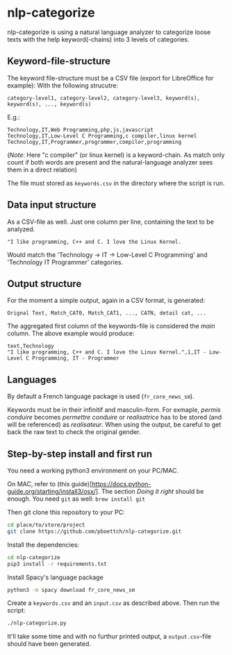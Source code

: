 # nlp-categorize
nlp-categorize is using a natural language analyzer to categorize loose texts
with the help keyword(-chains) into 3 levels of categories.

## Keyword-file-structure

The keyword file-structure must be a CSV file (export for LibreOffice for example):
With the following strucutre:

```CSV
category-level1, category-level2, category-level3, keyword(s), keyword(s), ..., keyword(s)
```

E.g.:

```CSV
Technology,IT,Web Programming,php,js,javascript
Technology,IT,Low-Level C Programming,c compiler,linux kernel
Technology,IT,Programmer,programmer,compiler,programming
```

(*Note*: Here "c compiler" (or linux kernel) is a keyword-chain. As match only
count if both words are present and the natural-language analyzer sees them in
a direct relation)

The file must stored as `keywords.csv` in the directory where the script is run.

## Data input structure

As a CSV-file as well. Just one column per line, containing the text to be analyzed.

```CSV
"I like programming, C++ and C. I love the Linux Kernel.
```

Would match the 'Technology -> IT -> Low-Level C Programming' and 'Technology
IT Programmer' categories.

## Output structure

For the moment a simple output, again in a CSV format, is generated:

```CSV
Orignal Text, Match_CAT0, Match_CAT1, ..., CATN, detail cat, ...
```

The aggregated first column of the keywords-file is considered the _main_ column. The
above example would produce:

```CSV
text,Technology
"I like programming, C++ and C. I love the Linux Kernel.",1,IT - Low-Level C Programming, IT - Programmer
```
## Languages

By default a French language package is used (`fr_core_news_sm`).

Keywords must be in their infinitif and masculin-form. For exmaple, *permis
conduire* becomes *permettre conduire* or *realisatrice* has to be stored (and
will be referenced) as *realisateur*. When using the output, be careful to get back
the raw text to check the original gender.

## Step-by-step install and first run

You need a working python3 environment on your PC/MAC.

On MAC, refer to (this guide)[https://docs.python-guide.org/starting/install3/osx/]. The section
*Doing it right* should be enough. You need `git` as well: `brew install git`

Then git clone this repository to your PC:

```Bash
cd place/to/store/project
git clone https://github.com/pboettch/nlp-categorize.git
```

Install the dependencies:

```Bash
cd nlp-categorize
pip3 install -r requirements.txt
```

Install Spacy's language package
```Bash
python3 -m spacy download fr_core_news_sm
```

Create a `keywords.csv` and an `input.csv` as described above. Then run the script:

```Bash
./nlp-categorize.py
```

It'll take some time and with no furthur printed output, a `output.csv`-file
should have been generated.

